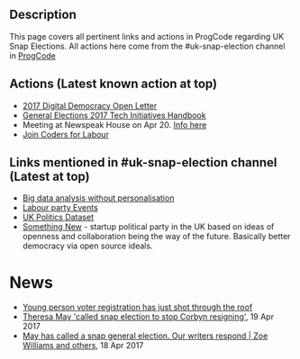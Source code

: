 ## Description

This page covers all pertinent links and actions in ProgCode regarding UK Snap Elections. All actions here come from the #uk-snap-election channel in [ProgCode](http://www.progcode.org)

## Actions (Latest known action at top)
* [2017 Digital Democracy Open Letter](https://docs.google.com/document/d/1MZRD2UbzTU9iXnRBPS95cqDdQtHkP5f8HMBLcfcbr2E/edit)
* [General Elections 2017 Tech Initiatives Handbook](http://bit.ly/GE2017TechInitiatives)
* Meeting at Newspeak House on Apr 20. [Info here](https://attending.io/events/civic)
* [Join Coders for Labour](https://codersforlabour.slack.com/shared_invite/MTcwODA4ODM1NTQxLTE0OTI1MjI3NTktM2QzMTYzN2EwMw)

## Links mentioned in #uk-snap-election channel (Latest at top)
* [Big data analysis without personalisation](https://docs.google.com/document/d/1D5K-XJUiKWV9WRRJXMYfavCYEodb5xmDKpXQOfJD8Vo/edit?usp=sharing)
* [Labour party Events](https://events.labour.org.uk/)
* [UK Politics Dataset](http://bit.ly/UKPoliticsDatasets)
* [Something New](https://somethingnew.org.uk) -  startup political party in the UK based on ideas of openness and collaboration being the way of the future. Basically better democracy via open source ideals.

# News

* [Young person voter registration has just shot through the roof](https://www.gov.uk/performance/register-to-vote/registrations-by-age-group)
* [Theresa May 'called snap election to stop Corbyn resigning'](http://www.independent.co.uk/news/uk/politics/theresa-may-called-snap-election-fears-jeremy-corbyn-resign-general-a7690061.html), 19 Apr 2017
* [May has called a snap general election. Our writers respond | Zoe Williams and others](https://www.theguardian.com/commentisfree/2017/apr/18/panel-general-election-theresa-may), 18 Apr 2017